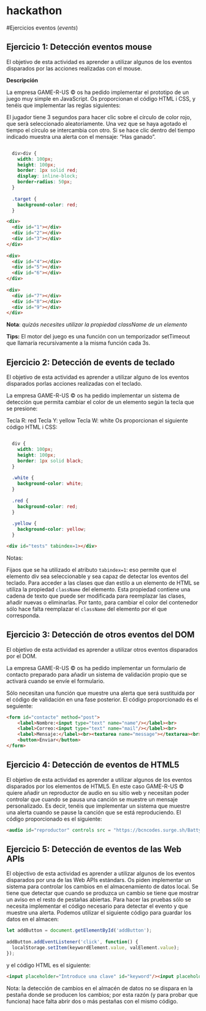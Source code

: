 # hackathon

#Ejercicios eventos (*events*)

## Ejercicio 1: Detección eventos mouse

El objetivo de esta actividad es aprender a utilizar algunos de los eventos disparados por las acciones realizadas con el mouse.

**Descripción**

La empresa GAME-R-US ©️ os ha pedido implementar el prototipo de un juego muy simple en JavaScript. Os proporcionan el código HTML i CSS, y tenéis que implementar las reglas siguientes:

El jugador tiene 3 segundos para hacer clic sobre el círculo de color rojo, que serà seleccionado aleatoriamente.
Una vez que se haya agotado el tiempo el círculo se intercambia con otro.
Si se hace clic dentro del tiempo indicado muestra una alerta con el mensaje: “Has ganado”.

```css

  div>div {
    width: 100px;
    height: 100px;
    border: 1px solid red;
    display: inline-block;
    border-radius: 50px;
  }
 
  .target {
    background-color: red;
  }
```

```html 
<div>
  <div id="1"></div>
  <div id="2"></div>
  <div id="3"></div>
</div>
 
<div>
  <div id="4"></div>
  <div id="5"></div>
  <div id="6"></div>
</div>
 
<div>
  <div id="7"></div>
  <div id="8"></div>
  <div id="9"></div>
</div>
```

**Nota**: *quizás necesites utilizar la propiedad className de un elemento*

**Tips:** El motor del juego es una función con un temporizador setTimeout que llamaría recursivamente a la misma función cada 3s.

## Ejercicio 2: Detección de events de teclado
El objetivo de esta actividad es aprender a utilizar alguno de los eventos disparados porlas acciones realizadas con el teclado.

La empresa GAME-R-US ©️ os ha pedido implementar un sistema de detección que permita cambiar el color de un elemento según la tecla que se presione:

Tecla R: red
Tecla Y: yellow
Tecla W: white
Os proporcionan el siguiente código HTML i CSS:

```css

  div {
    width: 100px; 
    height: 100px;
    border: 1px solid black;
  }
 
  .white {
    background-color: white;
  }
 
  .red {
    background-color: red;
  }
 
  .yellow {
    background-color: yellow;
  }
```

```html
<div id="tests" tabindex=1></div>
```

Notas:

Fijaos que se ha utilizado el atributo `tabindex=1`: eso permite que el elemento div sea seleccionable y sea capaz de detectar los eventos del teclado.
Para acceder a las clases que dan estilo a un elemento de HTML se utiliza la propiedad `className` del elemento. Esta propiedad contiene una cadena de texto que puede ser modificada para reemplazar las clases, añadir nuevas o eliminarlas. Por tanto, para cambiar el color del contenedor sólo hace falta reemplazar el `className` del elemento por el que corresponda.

## Ejercicio 3: Detección de otros eventos del DOM
El objetivo de esta actividad es aprender a utilizar otros eventos disparados por el DOM.

La empresa GAME-R-US ©️ os ha pedido implementar un formulario de contacto preparado para añadir un sistema de validación propio que se activará cuando se envíe el formulario.

Sólo necesitan una función que muestre una alerta que será sustituida por el código de validación en una fase posterior. El código proporcionado és el seguiente:

```html
<form id="contacte" method="post">
    <label>Nombre:<input type="text" name="name"/></label><br>
    <label>Correo:<input type="text" name="mail"/></label><br>
    <label>Mensaje:</label><br><textarea name="message"></textarea><br>
    <button>Enviar</button>
</form>
```

## Ejercicio 4: Detección de eventos de HTML5
El objetivo de esta actividad es aprender a utilizar algunos de los eventos disparados por los elementos de HTML5.
En este caso GAME-R-US ©️ quiere añadir un reproductor de audio en su sitio web y necesitan poder controlar que cuando se pausa una canción se muestre un mensaje personalizado. Es decir, tenéis que implementar un sistema que muestre una alerta cuando se pause la canción que se está reproduciendo. El código proporcionado es el siguiente:

```html
<audio id="reproductor" controls src = "https://bcncodes.surge.sh/Batty-McFaddin-slower.mp3"></audio>
```

## Ejercicio 5: Detección de eventos de las Web APIs
El objectivo de esta actividad es aprender a utilizar algunos de los eventos disparados por una de las Web APIs estándars.
Os piden implementar un sistema para controlar los cambios en el almacenamiento de datos local. Se tiene que detectar que cuando se produzca un cambio se tiene que mostrar un aviso en el resto de pestañas abiertas.
Para hacer las pruebas sólo se necesita implementar el código necesario para detectar el evento y que muestre una alerta. Podemos utilizar el siguiente código para guardar los datos en el almacen:

```javascript
let addButton = document.getElementById('addButton');
 
addButton.addEventListener('click', function() {
  localStorage.setItem(keywordElement.value, valElement.value);
});
```

y el código HTML es el siguiente:

```html
<input placeholder="Introduce una clave" id="keyword"/><input placeholder="Introduce un valor" id="value"/><button id="addButton">Add</button>
```

Nota: la detección de cambios en el almacén de datos no se dispara en la pestaña donde se producen los cambios; por esta razón (y para probar que funciona) hace falta abrir dos o más pestañas con el mismo código.
